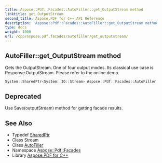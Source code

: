 ```yaml
---
title: Aspose::Pdf::Facades::AutoFiller::get_OutputStream method
linktitle: get_OutputStream
second_title: Aspose.PDF for C++ API Reference
description: 'Aspose::Pdf::Facades::AutoFiller::get_OutputStream method. Gets the OutputStream. One of four output modes. Its classical use case is Response.OutputStream. Please refer to the online demo in C++.'
type: docs
weight: 1000
url: /cpp/aspose.pdf.facades/autofiller/get_outputstream/
---
```

## AutoFiller::get_OutputStream method


Gets the OutputStream. One of four output modes. Its classical use case is Response.OutputStream. Please refer to the online demo.

```cpp
System::SharedPtr<System::IO::Stream> Aspose::Pdf::Facades::AutoFiller::get_OutputStream() const
```


## Deprecated
Use Save(outputStream) method for getting facade results. 

## See Also

* Typedef [SharedPtr](../../../system/sharedptr/)
* Class [Stream](../../../system.io/stream/)
* Class [AutoFiller](../)
* Namespace [Aspose::Pdf::Facades](../../)
* Library [Aspose.PDF for C++](../../../)
